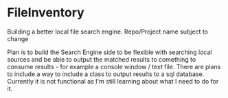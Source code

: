 # FileInventory
Building a better local file search engine.  Repo/Project name subject to change


Plan is to build the Search Engine side to be flexible with searching local sources and be able to output the matched results to comething to consume results - for example a console window / text file.  There are plans to include a way to include a class to output results to a sql database.  Currently it is not functional as I'm still learning about what I need to do for it.
